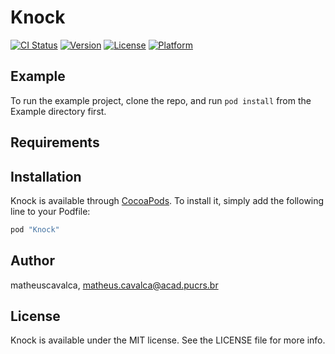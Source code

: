 # Knock

[![CI Status](http://img.shields.io/travis/matheuscavalca/Knock.svg?style=flat)](https://travis-ci.org/matheuscavalca/Knock)
[![Version](https://img.shields.io/cocoapods/v/Knock.svg?style=flat)](http://cocoapods.org/pods/Knock)
[![License](https://img.shields.io/cocoapods/l/Knock.svg?style=flat)](http://cocoapods.org/pods/Knock)
[![Platform](https://img.shields.io/cocoapods/p/Knock.svg?style=flat)](http://cocoapods.org/pods/Knock)

## Example

To run the example project, clone the repo, and run `pod install` from the Example directory first.

## Requirements

## Installation

Knock is available through [CocoaPods](http://cocoapods.org). To install
it, simply add the following line to your Podfile:

```ruby
pod "Knock"
```

## Author

matheuscavalca, matheus.cavalca@acad.pucrs.br

## License

Knock is available under the MIT license. See the LICENSE file for more info.
